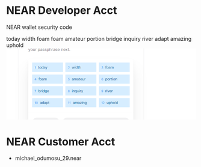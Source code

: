 
# NEAR Developer Acct
NEAR wallet security code

today width foam foam amateur portion bridge inquiry river adapt amazing uphold
![1663874128481](image/README/1663874128481.png)


# NEAR Customer Acct
* michael_odumosu_29.near


